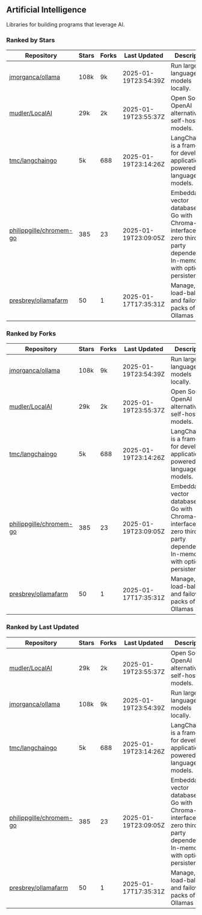 ## Artificial Intelligence

Libraries for building programs that leverage AI.

### Ranked by Stars

| Repository | Stars | Forks | Last Updated | Description | 
|------------|-------|-------|--------------|-------------|
| [jmorganca/ollama](https://github.com/jmorganca/ollama) | 108k | 9k | 2025-01-19T23:54:39Z |  Run large language models locally. |
| [mudler/LocalAI](https://github.com/mudler/LocalAI) | 29k | 2k | 2025-01-19T23:55:37Z |  Open Source OpenAI alternative, self-host AI models. |
| [tmc/langchaingo](https://github.com/tmc/langchaingo) | 5k | 688 | 2025-01-19T23:14:26Z |  LangChainGo is a framework for developing applications powered by language models. |
| [philippgille/chromem-go](https://github.com/philippgille/chromem-go) | 385 | 23 | 2025-01-19T23:09:05Z |  Embeddable vector database for Go with Chroma-like interface and zero third-party dependencies. In-memory with optional persistence. |
| [presbrey/ollamafarm](https://github.com/presbrey/ollamafarm) | 50 | 1 | 2025-01-17T17:35:31Z |  Manage, load-balance, and failover packs of Ollamas |

### Ranked by Forks

| Repository | Stars | Forks | Last Updated | Description | 
|------------|-------|-------|--------------|-------------|
| [jmorganca/ollama](https://github.com/jmorganca/ollama) | 108k | 9k | 2025-01-19T23:54:39Z |  Run large language models locally. |
| [mudler/LocalAI](https://github.com/mudler/LocalAI) | 29k | 2k | 2025-01-19T23:55:37Z |  Open Source OpenAI alternative, self-host AI models. |
| [tmc/langchaingo](https://github.com/tmc/langchaingo) | 5k | 688 | 2025-01-19T23:14:26Z |  LangChainGo is a framework for developing applications powered by language models. |
| [philippgille/chromem-go](https://github.com/philippgille/chromem-go) | 385 | 23 | 2025-01-19T23:09:05Z |  Embeddable vector database for Go with Chroma-like interface and zero third-party dependencies. In-memory with optional persistence. |
| [presbrey/ollamafarm](https://github.com/presbrey/ollamafarm) | 50 | 1 | 2025-01-17T17:35:31Z |  Manage, load-balance, and failover packs of Ollamas |

### Ranked by Last Updated

| Repository | Stars | Forks | Last Updated | Description | 
|------------|-------|-------|--------------|-------------|
| [mudler/LocalAI](https://github.com/mudler/LocalAI) | 29k | 2k | 2025-01-19T23:55:37Z |  Open Source OpenAI alternative, self-host AI models. |
| [jmorganca/ollama](https://github.com/jmorganca/ollama) | 108k | 9k | 2025-01-19T23:54:39Z |  Run large language models locally. |
| [tmc/langchaingo](https://github.com/tmc/langchaingo) | 5k | 688 | 2025-01-19T23:14:26Z |  LangChainGo is a framework for developing applications powered by language models. |
| [philippgille/chromem-go](https://github.com/philippgille/chromem-go) | 385 | 23 | 2025-01-19T23:09:05Z |  Embeddable vector database for Go with Chroma-like interface and zero third-party dependencies. In-memory with optional persistence. |
| [presbrey/ollamafarm](https://github.com/presbrey/ollamafarm) | 50 | 1 | 2025-01-17T17:35:31Z |  Manage, load-balance, and failover packs of Ollamas |


